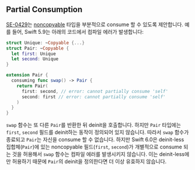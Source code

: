 ## Partial Consumption

[SE-0429](https://github.com/swiftlang/swift-evolution/blob/main/proposals/0429-partial-consumption.md)는 [noncopyable](../swift5.9/noncopyable-structs-and-enums.md) 타입을 부분적으로 consume 할 수 있도록 제안합니다. 예를 들어, Swift 5.9는 아래의 코드에서 컴파일 에러가 발생합니다:

```swift
struct Unique: ~Copyable {...}
struct Pair: ~Copyable {
  let first: Unique
  let second: Unique
}

extension Pair {
  consuming func swap() -> Pair {
    return Pair(
      first: second, // error: cannot partially consume 'self'
      second: first // error: cannot partially consume 'self'
    )
  }
}
```

`swap` 함수는 또 다른 `Pair`를 반환한 뒤 deinit을 호출합니다. 하지만 `Pair` 타입에는 `first`, `second` 필드를 deinit하는 동작이 정의되어 있지 않습니다. 따라서 `swap` 함수가 종료되고 `Pair`는 자신을 consume 할 수 없습니다. 하지만 Swift 6.0은 deinit-less 집합체(`Pair`)에 있는 noncopyable 필드(`first`, `second`)가 개별적으로 consume 되는 것을 허용해서 `swap` 함수는 컴파일 에러를 발생시키지 않습니다. 이는 deinit-less에만 허용하기 때문에 `Pair`의 deinit을 정의한다면 더 이상 유효하지 않습니다.